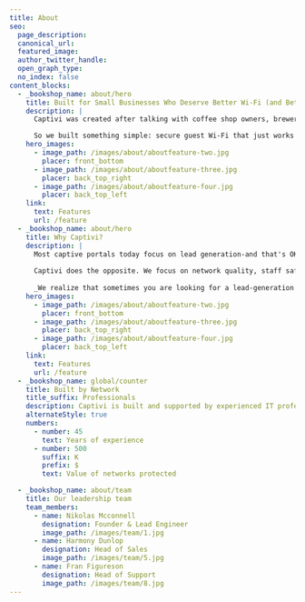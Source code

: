 ```yaml
---
title: About
seo:
  page_description:
  canonical_url:
  featured_image:
  author_twitter_handle:
  open_graph_type:
  no_index: false
content_blocks:
  - _bookshop_name: about/hero
    title: Built for Small Businesses Who Deserve Better Wi‑Fi (and Better Networks)
    description: |
      Captivi was created after talking with coffee shop owners, brewery managers, and others in the hospitality space — people who were tired of resetting Wi‑Fi passwords, dealing with staff questions, or paying for features they’d never use.

      So we built something simple: secure guest Wi‑Fi that just works — backed by world class cloud components, and real support, no marketing fluff.
    hero_images:
      - image_path: /images/about/aboutfeature-two.jpg
        placer: front_bottom
      - image_path: /images/about/aboutfeature-three.jpg
        placer: back_top_right
      - image_path: /images/about/aboutfeature-four.jpg
        placer: back_top_left
    link:
      text: Features
      url: /feature
  - _bookshop_name: about/hero
    title: Why Captivi?
    description: |
      Most captive portals today focus on lead generation-and that's OK. But... they ask your guests for phone numbers, email addresses, or other information that -at best- slows the experience down and causes friction. That data is then turned around and positioned for marketingor resale. That’s not always what you signed up for.
      
      Captivi does the opposite. We focus on network quality, staff safety, and customer experience.
      
      _We realize that sometimes you are looking for a lead-generation platform, and if that's the case we're happy to recommend some amazing products (that aren't Captivi). Satisfaction with your network is one of our core tenants, and we know that doesn't always mean it's with us!_
    hero_images:
      - image_path: /images/about/aboutfeature-two.jpg
        placer: front_bottom
      - image_path: /images/about/aboutfeature-three.jpg
        placer: back_top_right
      - image_path: /images/about/aboutfeature-four.jpg
        placer: back_top_left
    link:
      text: Features
      url: /feature
  - _bookshop_name: global/counter
    title: Built by Network
    title_suffix: Professionals
    description: Captivi is built and supported by experienced IT professionals who work with networks of all shapes and backgrounds every day. We’re not a venture-backed startup — we’re a small, independent team who believe every business deserves secure, reliable network without jumping through hoops.
    alternateStyle: true
    numbers:
      - number: 45
        text: Years of experience
      - number: 500
        suffix: K
        prefix: $
        text: Value of networks protected

  - _bookshop_name: about/team
    title: Our leadership team
    team_members:
      - name: Nikolas Mcconnell
        designation: Founder & Lead Engineer
        image_path: /images/team/1.jpg
      - name: Harmony Dunlop
        designation: Head of Sales
        image_path: /images/team/5.jpg
      - name: Fran Figureson
        designation: Head of Support
        image_path: /images/team/8.jpg
---
```


